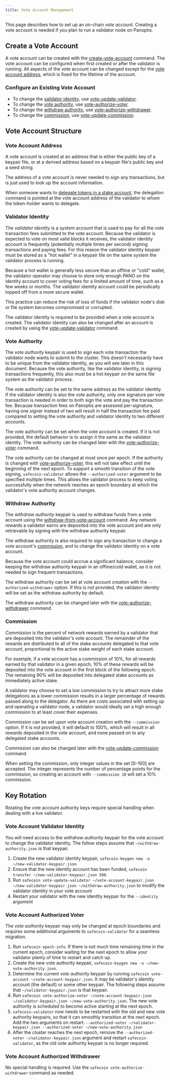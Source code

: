 ```yaml
---
title: Vote Account Management
---
```


This page describes how to set up an on-chain _vote account_. Creating a vote
account is needed if you plan to run a validator node on Panoptis.

## Create a Vote Account

A vote account can be created with the
[create-vote-account](../cli/usage.md#solana-create-vote-account) command.
The vote account can be configured when first created or after the validator is
running. All aspects of the vote account can be changed except for the
[vote account address](#vote-account-address), which is fixed for the lifetime
of the account.

### Configure an Existing Vote Account

- To change the [validator identity](#validator-identity), use
  [vote-update-validator](../cli/usage.md#solana-vote-update-validator).
- To change the [vote authority](#vote-authority), use
  [vote-authorize-voter](../cli/usage.md#solana-vote-authorize-voter).
- To change the [withdraw authority](#withdraw-authority), use
  [vote-authorize-withdrawer](../cli/usage.md#solana-vote-authorize-withdrawer).
- To change the [commission](#commission), use
  [vote-update-commission](../cli/usage.md#solana-vote-update-commission).

## Vote Account Structure

### Vote Account Address

A vote account is created at an address that is either the public key of a
keypair file, or at a derived address based on a keypair file's public key and
a seed string.

The address of a vote account is never needed to sign any transactions,
but is just used to look up the account information.

When someone wants to [delegate tokens in a stake account](../staking.md),
the delegation command is pointed at the vote account address of the validator
to whom the token-holder wants to delegate.

### Validator Identity

The _validator identity_ is a system account that is used to pay for all the
vote transaction fees submitted to the vote account.
Because the validator is expected to vote on most valid blocks it receives,
the validator identity account is frequently
(potentially multiple times per second) signing transactions and
paying fees. For this reason the validator identity keypair must be
stored as a "hot wallet" in a keypair file on the same system the validator
process is running.

Because a hot wallet is generally less secure than an offline or "cold" wallet,
the validator operator may choose to store only enough PANO on the identity
account to cover voting fees for a limited amount of time, such as a few weeks
or months. The validator identity account could be periodically topped off
from a more secure wallet.

This practice can reduce the risk of loss of funds if the validator node's
disk or file system becomes compromised or corrupted.

The validator identity is required to be provided when a vote account is created.
The validator identity can also be changed after an account is created by using
the [vote-update-validator](../cli/usage.md#solana-vote-update-validator) command.

### Vote Authority

The _vote authority_ keypair is used to sign each vote transaction the validator
node wants to submit to the cluster. This doesn't necessarily have to be unique
from the validator identity, as you will see later in this document. Because
the vote authority, like the validator identity, is signing transactions
frequently, this also must be a hot keypair on the same file system as the
validator process.

The vote authority can be set to the same address as the validator identity.
If the validator identity is also the vote authority, only one
signature per vote transaction is needed in order to both sign the vote and pay
the transaction fee. Because transaction fees on Panoptis are assessed
per-signature, having one signer instead of two will result in half the transaction
fee paid compared to setting the vote authority and validator identity to two
different accounts.

The vote authority can be set when the vote account is created. If it is not
provided, the default behavior is to assign it the same as the validator identity.
The vote authority can be changed later with the
[vote-authorize-voter](../cli/usage.md#solana-vote-authorize-voter) command.

The vote authority can be changed at most once per epoch. If the authority is
changed with [vote-authorize-voter](../cli/usage.md#solana-vote-authorize-voter),
this will not take effect until the beginning of the next epoch.
To support a smooth transition of the vote signing,
`safecoin-validator` allows the `--authorized-voter` argument to be specified
multiple times. This allows the validator process to keep voting successfully
when the network reaches an epoch boundary at which the validator's vote
authority account changes.

### Withdraw Authority

The _withdraw authority_ keypair is used to withdraw funds from a vote account
using the [withdraw-from-vote-account](../cli/usage.md#solana-withdraw-from-vote-account)
command. Any network rewards a validator earns are deposited into the vote
account and are only retrievable by signing with the withdraw authority keypair.

The withdraw authority is also required to sign any transaction to change
a vote account's [commission](#commission), and to change the validator
identity on a vote account.

Because the vote account could accrue a significant balance, consider keeping
the withdraw authority keypair in an offline/cold wallet, as it is
not needed to sign frequent transactions.

The withdraw authority can be set at vote account creation with the
`--authorized-withdrawer` option. If this is not provided, the validator
identity will be set as the withdraw authority by default.

The withdraw authority can be changed later with the
[vote-authorize-withdrawer](../cli/usage.md#solana-vote-authorize-withdrawer)
command.

### Commission

_Commission_ is the percent of network rewards earned by a validator that are
deposited into the validator's vote account. The remainder of the rewards
are distributed to all of the stake accounts delegated to that vote account,
proportional to the active stake weight of each stake account.

For example, if a vote account has a commission of 10%, for all rewards earned
by that validator in a given epoch, 10% of these rewards will be deposited into
the vote account in the first block of the following epoch. The remaining 90%
will be deposited into delegated stake accounts as immediately active stake.

A validator may choose to set a low commission to try to attract more stake
delegations as a lower commission results in a larger percentage of rewards
passed along to the delegator. As there are costs associated with setting up
and operating a validator node, a validator would ideally set a high enough
commission to at least cover their expenses.

Commission can be set upon vote account creation with the `--commission` option.
If it is not provided, it will default to 100%, which will result in all
rewards deposited in the vote account, and none passed on to any delegated
stake accounts.

Commission can also be changed later with the
[vote-update-commission](../cli/usage.md#solana-vote-update-commission) command.

When setting the commission, only integer values in the set [0-100] are accepted.
The integer represents the number of percentage points for the commission, so
creating an account with `--commission 10` will set a 10% commission.

## Key Rotation

Rotating the vote account authority keys require special handling when dealing
with a live validator.

### Vote Account Validator Identity

You will need access to the _withdraw authority_ keypair for the vote account to
change the validator identity. The follow steps assume that
`~/withdraw-authority.json` is that keypair.

1. Create the new validator identity keypair, `safecoin-keygen new -o ~/new-validator-keypair.json`.
2. Ensure that the new identity account has been funded, `safecoin transfer ~/new-validator-keypair.json 500`.
3. Run `safecoin vote-update-validator ~/vote-account-keypair.json ~/new-validator-keypair.json ~/withdraw-authority.json`
   to modify the validator identity in your vote account
4. Restart your validator with the new identity keypair for the `--identity` argument

### Vote Account Authorized Voter

The _vote authority_ keypair may only be changed at epoch boundaries and
requires some additional arguments to `safecoin-validator` for a seamless
migration.

1. Run `safecoin epoch-info`. If there is not much time remaining time in the
   current epoch, consider waiting for the next epoch to allow your validator
   plenty of time to restart and catch up.
2. Create the new vote authority keypair, `safecoin-keygen new -o ~/new-vote-authority.json`.
3. Determine the current _vote authority_ keypair by running `safecoin vote-account ~/vote-account-keypair.json`. It may be validator's
   identity account (the default) or some other keypair. The following steps
   assume that `~/validator-keypair.json` is that keypair.
4. Run `safecoin vote-authorize-voter ~/vote-account-keypair.json ~/validator-keypair.json ~/new-vote-authority.json`.
   The new vote authority is scheduled to become active starting at the next epoch.
5. `safecoin-validator` now needs to be restarted with the old and new vote
   authority keypairs, so that it can smoothly transition at the next epoch. Add
   the two arguments on restart: `--authorized-voter ~/validator-keypair.json --authorized-voter ~/new-vote-authority.json`
6. After the cluster reaches the next epoch, remove the
   `--authorized-voter ~/validator-keypair.json` argument and restart
   `safecoin-validator`, as the old vote authority keypair is no longer required.

### Vote Account Authorized Withdrawer

No special handling is required. Use the `safecoin vote-authorize-withdrawer` command as needed.
